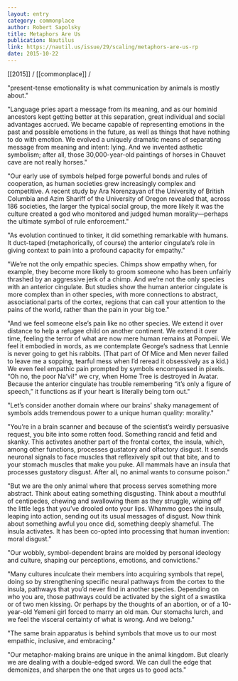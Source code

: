 ```yaml
---
layout: entry
category: commonplace
author: Robert Sapolsky
title: Metaphors Are Us
publication: Nautilus
link: https://nautil.us/issue/29/scaling/metaphors-are-us-rp
date: 2015-10-22
---
```


[[2015]] / [[commonplace]] / 

"present-tense emotionality is what communication by animals is mostly about."
 
"Language pries apart a message from its meaning, and as our hominid ancestors kept getting better at this separation, great individual and social advantages accrued. We became capable of representing emotions in the past and possible emotions in the future, as well as things that have nothing to do with emotion. We evolved a uniquely dramatic means of separating message from meaning and intent: lying. And we invented asthetic symbolism; after all, those 30,000-year-old paintings of horses in Chauvet cave are not really horses."

"Our early use of symbols helped forge powerful bonds and rules of cooperation, as human societies grew increasingly complex and competitive. A recent study by Ara Norenzayan of the University of British Columbia and Azim Shariff of the University of Oregon revealed that, across 186 societies, the larger the typical social group, the more likely it was the culture created a god who monitored and judged human morality—perhaps the ultimate symbol of rule enforcement."

"As evolution continued to tinker, it did something remarkable with humans. It duct-taped (metaphorically, of course) the anterior cingulate’s role in giving context to pain into a profound capacity for empathy."

"We’re not the only empathic species. Chimps show empathy when, for example, they become more likely to groom someone who has been unfairly thrashed by an aggressive jerk of a chimp. And we’re not the only species with an anterior cingulate. But studies show the human anterior cingulate is more complex than in other species, with more connections to abstract, associational parts of the cortex, regions that can call your attention to the pains of the world, rather than the pain in your big toe."

"And we feel someone else’s pain like no other species. We extend it over distance to help a refugee child on another continent. We extend it over time, feeling the terror of what are now mere human remains at Pompeii. We feel it embodied in words, as we contemplate George’s sadness that Lennie is never going to get his rabbits. (That part of Of Mice and Men never failed to leave me a sopping, tearful mess when I’d reread it obsessively as a kid.) We even feel empathic pain prompted by symbols encompassed in pixels. “Oh no, the poor Na’vi!” we cry, when Home Tree is destroyed in Avatar. Because the anterior cingulate has trouble remembering “it’s only a figure of speech,” it functions as if your heart is literally being torn out."

"Let’s consider another domain where our brains’ shaky management of symbols adds tremendous power to a unique human quality: morality."

"You’re in a brain scanner and because of the scientist’s weirdly persuasive request, you bite into some rotten food. Something rancid and fetid and skanky. This activates another part of the frontal cortex, the insula, which, among other functions, processes gustatory and olfactory disgust. It sends neuronal signals to face muscles that reflexively spit out that bite, and to your stomach muscles that make you puke. All mammals have an insula that processes gustatory disgust. After all, no animal wants to consume poison."
 
"But we are the only animal where that process serves something more abstract. Think about eating something disgusting. Think about a mouthful of centipedes, chewing and swallowing them as they struggle, wiping off the little legs that you’ve drooled onto your lips. Whammo goes the insula, leaping into action, sending out its usual messages of disgust. Now think about something awful you once did, something deeply shameful. The insula activates. It has been co-opted into processing that human invention: moral disgust."

"Our wobbly, symbol-dependent brains are molded by personal ideology and culture, shaping our perceptions, emotions, and convictions."

"Many cultures inculcate their members into acquiring symbols that repel, doing so by strengthening specific neural pathways from the cortex to the insula, pathways that you’d never find in another species. Depending on who you are, those pathways could be activated by the sight of a swastika or of two men kissing. Or perhaps by the thoughts of an abortion, or of a 10-year-old Yemeni girl forced to marry an old man. Our stomachs lurch, and we feel the visceral certainty of what is wrong. And we belong."

"The same brain apparatus is behind symbols that move us to our most empathic, inclusive, and embracing."

"Our metaphor-making brains are unique in the animal kingdom. But clearly we are dealing with a double-edged sword. We can dull the edge that demonizes, and sharpen the one that urges us to good acts."
